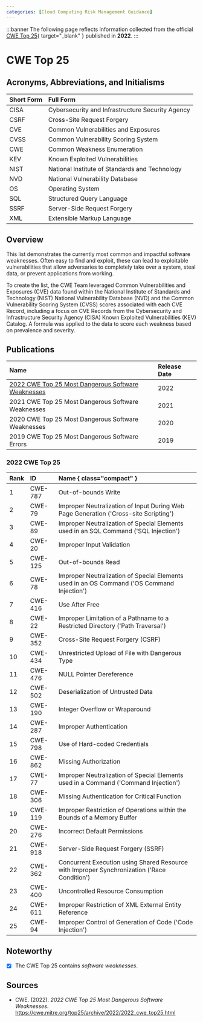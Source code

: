 ```yaml
---
categories: [Cloud Computing Risk Management Guidance]
---
```


:::banner
The following page reflects information collected from the official [CWE Top 25](https://cwe.mitre.org/top25/archive/2022/2022_cwe_top25.html){ target="_blank" } published in **2022**.
:::

# CWE Top 25

## Acronyms, Abbreviations, and Initialisms

Short Form | Full Form
:--- | :---
CISA | Cybersecurity and Infrastructure Security Agency
CSRF | Cross-Site Request Forgery
CVE | Common Vulnerabilities and Exposures
CVSS | Common Vulnerability Scoring System
CWE | Common Weakness Enumeration
KEV | Known Exploited Vulnerabilities
NIST | National Institute of Standards and Technology
NVD | National Vulnerability Database
OS | Operating System
SQL | Structured Query Language
SSRF | Server-Side Request Forgery
XML | Extensible Markup Language

## Overview

This list demonstrates the currently most common and impactful software weaknesses. Often easy to find and exploit, these can lead to exploitable vulnerabilities that allow adversaries to completely take over a system, steal data, or prevent applications from working.

To create the list, the CWE Team leveraged Common Vulnerabilities and Exposures (CVE) data found within the National Institute of Standards and Technology (NIST) National Vulnerability Database (NVD) and the Common Vulnerability Scoring System (CVSS) scores associated with each CVE Record, including a focus on CVE Records from the Cybersecurity and Infrastructure Security Agency (CISA) Known Exploited Vulnerabilities (KEV) Catalog. A formula was applied to the data to score each weakness based on prevalence and severity.

## Publications

Name | Release Date
:--- | :---
[2022 CWE Top 25 Most Dangerous Software Weaknesses](#2022-cwe-top-25) | 2022
2021 CWE Top 25 Most Dangerous Software Weaknesses | 2021
2020 CWE Top 25 Most Dangerous Software Weaknesses | 2020
2019 CWE Top 25 Most Dangerous Software Errors | 2019

### 2022 CWE Top 25

Rank | ID | Name { class="compact" }
:--- | :--- | :---
1 | CWE-787 | Out-of-bounds Write
2 | CWE-79 | 	Improper Neutralization of Input During Web Page Generation ('Cross-site Scripting')
3 | CWE-89 | Improper Neutralization of Special Elements used in an SQL Command ('SQL Injection')
4 | CWE-20 | Improper Input Validation
5 | CWE-125 | Out-of-bounds Read
6 | CWE-78 | Improper Neutralization of Special Elements used in an OS Command ('OS Command Injection')
7 | CWE-416 | Use After Free
8 | CWE-22 | Improper Limitation of a Pathname to a Restricted Directory ('Path Traversal')
9 | CWE-352 | Cross-Site Request Forgery (CSRF)
10 | CWE-434 | Unrestricted Upload of File with Dangerous Type
11 | CWE-476 | NULL Pointer Dereference
12 | CWE-502 | Deserialization of Untrusted Data
13 | CWE-190 | Integer Overflow or Wraparound
14 | CWE-287 | Improper Authentication
15 | CWE-798 | Use of Hard-coded Credentials
16 | CWE-862 | Missing Authorization
17 | CWE-77 | Improper Neutralization of Special Elements used in a Command ('Command Injection')
18 | CWE-306 | Missing Authentication for Critical Function
19 | CWE-119 | Improper Restriction of Operations within the Bounds of a Memory Buffer
20 | CWE-276 | Incorrect Default Permissions
21 | CWE-918 | Server-Side Request Forgery (SSRF)
22 | CWE-362 | Concurrent Execution using Shared Resource with Improper Synchronization ('Race Condition')
23 | CWE-400 | Uncontrolled Resource Consumption
24 | CWE-611 | Improper Restriction of XML External Entity Reference
25 | CWE-94 | Improper Control of Generation of Code ('Code Injection')

## Noteworthy

- [x] The CWE Top 25 contains *software weaknesses*.

## Sources

- CWE. (2022). *2022 CWE Top 25 Most Dangerous Software Weaknesses*. https://cwe.mitre.org/top25/archive/2022/2022_cwe_top25.html